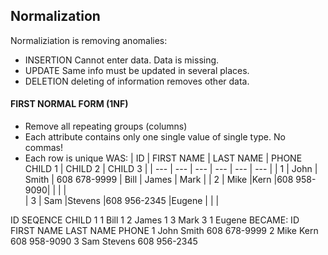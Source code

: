 ## Normalization
Normaliziation is removing anomalies:
- INSERTION Cannot enter data. Data is missing.
- UPDATE Same info must be updated in several places.
- DELETION deleting of information removes other data.

#### FIRST NORMAL FORM (1NF)
-	Remove all repeating groups (columns) 
-	Each attribute contains only one single value of single type. No commas!
-	Each row is unique
WAS:
 | ID	| FIRST NAME |	LAST NAME |	PHONE	CHILD 1	| CHILD 2 |	CHILD 3 |
 | --- | --- | --- | --- | --- | --- |
| 1 |	John |	Smith |	608 678-9999 |	Bill |	James |	Mark |
| 2	| Mike	|Kern	|608 958-9090| | | |			
| 3	| Sam	|Stevens	|608 956-2345	|Eugene | | |		

ID	SEQENCE	CHILD
1	1	Bill
1	2	James
1	3	Mark
3	1	Eugene
BECAME:
ID	FIRST NAME	LAST NAME	PHONE
1	John	Smith	608 678-9999
2	Mike	Kern	608 958-9090
3	Sam	Stevens	608 956-2345

